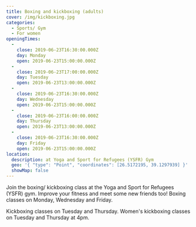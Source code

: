 ```yaml
---
title: Boxing and kickboxing (adults)
cover: /img/kickboxing.jpg
categories:
  - Sports/ Gym
  - For women
openingTimes:
  - 
    close: 2019-06-23T16:30:00.000Z
    day: Monday
    open: 2019-06-23T15:00:00.000Z
  - 
    close: 2019-06-23T17:00:00.000Z
    day: Tuesday
    open: 2019-06-23T13:00:00.000Z
  - 
    close: 2019-06-23T16:30:00.000Z
    day: Wednesday
    open: 2019-06-23T15:00:00.000Z
  - 
    close: 2019-06-23T16:00:00.000Z
    day: Thursday
    open: 2019-06-23T13:00:00.000Z
  - 
    close: 2019-06-23T16:30:00.000Z
    day: Friday
    open: 2019-06-23T15:00:00.000Z
location:
  description: at Yoga and Sport for Refugees (YSFR) Gym
  geo: '{ "type": "Point", "coordinates": [26.5172195, 39.1297939] }'
  showMap: false
---
```


Join the boxing/ kickboxing class at the Yoga and Sport for Refugees (YSFR) gym. Improve your fitness and meet some new friends too! Boxing classes on Monday, Wednesday and Friday.

Kickboxing classes on Tuesday and Thursday. Women's kickboxing classes on Tuesday and Thursday at 4pm.